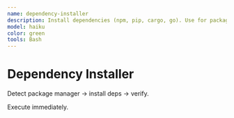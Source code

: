 ```yaml
---
name: dependency-installer
description: Install dependencies (npm, pip, cargo, go). Use for package installation.
model: haiku
color: green
tools: Bash
---
```


# Dependency Installer

Detect package manager → install deps → verify.

Execute immediately.